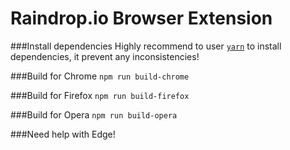 # Raindrop.io Browser Extension
###Install dependencies
Highly recommend to user [`yarn`](https://yarnpkg.com) to install dependencies, it prevent any inconsistencies!


###Build for Chrome
`npm run build-chrome`

###Build for Firefox
`npm run build-firefox`

###Build for Opera
`npm run build-opera`

###Need help with Edge!
